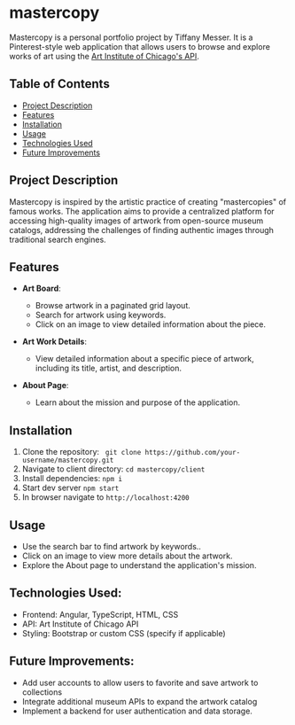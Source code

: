 # mastercopy

Mastercopy is a personal portfolio project by Tiffany Messer. It is a Pinterest-style web application that allows users to browse and explore works of art using the [Art Institute of Chicago's API](https://api.artic.edu/docs/#quick-start).

## Table of Contents

- [Project Description](#project-description)
- [Features](#features)
- [Installation](#installation)
- [Usage](#usage)
- [Technologies Used](#technologies-used)
- [Future Improvements](#future-improvements)

## Project Description

Mastercopy is inspired by the artistic practice of creating "mastercopies" of famous works. The application aims to provide a centralized platform for accessing high-quality images of artwork from open-source museum catalogs, addressing the challenges of finding authentic images through traditional search engines.

## Features

- **Art Board**:
  - Browse artwork in a paginated grid layout.
  - Search for artwork using keywords.
  - Click on an image to view detailed information about the piece.
- **Art Work Details**:

  - View detailed information about a specific piece of artwork, including its title, artist, and description.

- **About Page**:
  - Learn about the mission and purpose of the application.

## Installation

1. Clone the repository:
   ` git clone https://github.com/your-username/mastercopy.git`
2. Navigate to client directory:
   `cd mastercopy/client`
3. Install dependencies:
   `npm i`
4. Start dev server
   `npm start`
5. In browser navigate to `http://localhost:4200`

## Usage

- Use the search bar to find artwork by keywords..
- Click on an image to view more details about the artwork.
- Explore the About page to understand the application's mission.

## Technologies Used:

- Frontend: Angular, TypeScript, HTML, CSS
- API: Art Institute of Chicago API
- Styling: Bootstrap or custom CSS (specify if applicable)

## Future Improvements:

- Add user accounts to allow users to favorite and save artwork to collections
- Integrate additional museum APIs to expand the artwork catalog
- Implement a backend for user authentication and data storage.
